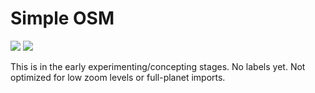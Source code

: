 # Simple OSM

![](https://raw.github.com/ajashton/simple-osm/master/img/screenshot0.png)
![](https://raw.github.com/ajashton/simple-osm/master/img/screenshot1.png)

This is in the early experimenting/concepting stages. No labels yet. Not 
optimized for low zoom levels or full-planet imports.
